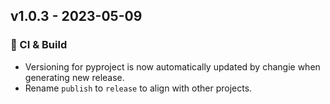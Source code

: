 ## v1.0.3 - 2023-05-09

### 🤖 CI & Build

- Versioning for pyproject is now automatically updated by changie when generating new release.
- Rename `publish` to `release` to align with other projects.